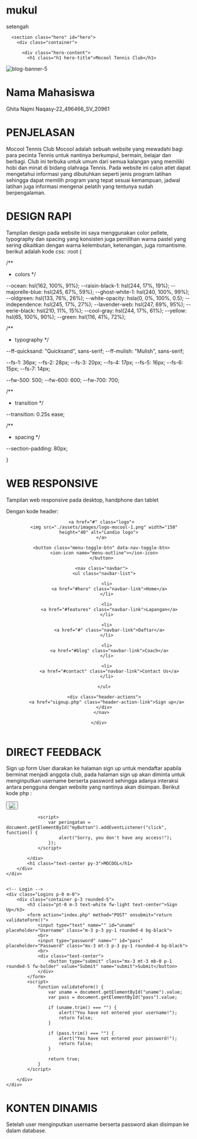 # mukul
setengah

      <section class="hero" id="hero">
        <div class="container">

          <div class="hero-content">
            <h1 class="h1 hero-title">Mocool Tennis Club</h1>

![blog-banner-5](https://github.com/ghitanajminaqasy/mukul/assets/132932051/f56003e9-38dd-4b40-b20a-33dc882b6e65)


# Nama Mahasiswa
Ghita Najmi Naqasy-22_496466_SV_20961

# PENJELASAN
Mocool Tennis Club
Mocool adalah sebuah website yang mewadahi bagi para pecinta Tennis untuk nantinya berkumpul, bermain, belajar dan berbagi. Club ini terbuka untuk umum dari semua kalangan yang memiliki hobi dan minat di bidang olahraga Tennis. Pada website ini calon atlet dapat mengetahui informasi yang dibutuhkan seperti jenis program latihan sehingga dapat memilih program yang tepat sesuai kemampuan, jadwal latihan juga informasi mengenai pelatih yang tentunya sudah berpengalaman.

# DESIGN RAPI
Tampilan design pada website ini saya menggunakan color pellete, typography dan spacing yang konsisten juga pemilihan warna pastel yang sering dikaitkan dengan warna kelembutan, ketenangan, juga romantisme.  berikut adalah kode css:
:root {

  /**
   * colors
   */

  --ocean: hsl(162, 100%, 91%);
  --raisin-black-1: hsl(244, 17%, 19%);
  --majorelle-blue: hsl(245, 67%, 59%);
  --ghost-white-1: hsl(240, 100%, 99%);
  --oldgreen: hsl(133, 76%, 26%);
  --white-opacity: hsla(0, 0%, 100%, 0.5);
  --independence: hsl(245, 17%, 27%);
  --lavender-web: hsl(247, 69%, 95%);
  --eerie-black: hsl(210, 11%, 15%);
  --cool-gray: hsl(244, 17%, 61%);
  --yellow: hsl(65, 100%, 90%);
  --green: hsl(116, 41%, 72%);

  /**
   * typography
   */

  --ff-quicksand: "Quicksand", sans-serif;
  --ff-mulish: "Mulish", sans-serif;

  --fs-1: 36px;
  --fs-2: 28px;
  --fs-3: 20px;
  --fs-4: 17px;
  --fs-5: 16px;
  --fs-6: 15px;
  --fs-7: 14px;

  --fw-500: 500;
  --fw-600: 600;
  --fw-700: 700;

  /**
   * transition
   */

  --transition: 0.25s ease;

  /**
   * spacing
   */

  --section-padding: 80px;

}

             
 
 




# WEB RESPONSIVE
Tampilan web responsive pada desktop, handphone dan tablet 
 

 



 
Dengan kode header:
  <!-- 
    - HEADER
  -->

  <header class="header" data-header>
    <div class="container">

      <a href="#" class="logo">
        <img src="./assets/images/logo-mocool-1.png" width="150" height="40" alt="Landio logo">
      </a>

      <button class="menu-toggle-btn" data-nav-toggle-btn>
        <ion-icon name="menu-outline"></ion-icon>
      </button>

      <nav class="navbar">
        <ul class="navbar-list">

          <li>
            <a href="#hero" class="navbar-link">Home</a>
          </li>

          <li>
            <a href="#features" class="navbar-link">Lapangan</a>
          </li>

          <li>
            <a href="#" class="navbar-link">Daftar</a>
          </li>

          <li>
            <a href="#blog" class="navbar-link">Coach</a>
          </li>

          <li>
            <a href="#contact" class="navbar-link">Contact Us</a>
          </li>

        </ul>

        <div class="header-actions">
          <a href="signup.php" class="header-action-link">Sign up</a>
        </div>
      </nav>

    </div>
  </header>


# DIRECT FEEDBACK
Sign up form
User diarakan ke halaman sign up untuk mendaftar apabila berminat menjadi anggota club, pada halaman sign up akan diminta untuk menginputkan username berserta password sehingga adanya interaksi antara pengguna dengan website yang nantinya akan disimpan. Berikut kode php :
<?php
$conn = mysqli_connect("localhost", "root","","atlete");
if(isset($_POST['submit'])){
    $username = $_POST['username'];
    $username = $_POST['password'];

    mysqli_query($conn, "INSERT INTO user VALUES('$email','$password')");
    return mysqli_affected_rows($conn);

}
?>

<!DOCTYPE html>
<html lang="en">
<head>
    <meta charset="UTF-8">
    <meta name="viewport" content="width=device-width, initial-scale=1.0">
    <title>SIGN UP</title>
    <link rel="stylesheet" href="css/bootstrap.css">
    <link rel="stylesheet" href="css/custom.css">
    <script>
        var sambutan = alert("Thank you for intending to join us!")
    </script>
</head>
<body>
    <!-- HEADERS -->
    <div class="headers">
        <div class="d-flex sticky-top container-fluid px-0">
            <div class="dropdown">
                <button id="myButton" class="btn position-relative top-50 start-50 translate-middle border-0 py-0" type="button"><img src="Pics/Three Stripes.png"></button>

                <script>
                    var peringatan = document.getElementById("myButton").addEventListener("click", function() {
                        alert("Sorry, you don't have any access!");
                    });
                </script>

            </div>
            <h1 class="text-center py-3">MOCOOL</h1>
        </div>
    </div>
        

    <!-- Login -->
    <div class="Logins p-0 m-0">
        <div class="container p-3 rounded-5">
            <h3 class="pt-0 m-3 text-white fw-light text-center">Sign Up</h3>
            <form action="index.php" method="POST" onsubmit="return validateForm()">
                <input type="text" name="" id="uname" placeholder="Username" class="m-3 p-3 py-1 rounded-4 bg-black">
                <br>
                <input type="password" name="" id="pass" placeholder="Password" class="mx-3 mt-3 p-3 py-1 rounded-4 bg-black">
                <br>
                <div class="text-center">
                    <button type="submit" class="mx-3 mt-3 mb-0 p-1 rounded-5 fw-bolder" value="Submit" name="submit">Submit</button>
                </div>                
            </form>
            <script>
                function validateForm() {
                    var uname = document.getElementById("uname").value;
                    var pass = document.getElementById("pass").value;
                    
                    if (uname.trim() === "") {
                        alert("You have not entered your username!");
                        return false; 
                    }
                    
                    if (pass.trim() === "") {
                        alert("You have not entered your password!");
                        return false; 
                    }
                    
                    return true; 
                }  
            </script>

        </div>
    </div>
</body>
</html>


 


# KONTEN DINAMIS
Setelah user menginputkan username berserta password akan disimpan ke dalam database.
<?php
$conn = mysqli_connect("localhost", "root","","atlete");
if(isset($_POST['submit'])){
    $username = $_POST['username'];
    $username = $_POST['password'];

    mysqli_query($conn, "INSERT INTO user VALUES('$email','$password')");
    return mysqli_affected_rows($conn);
}
?>

 
